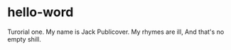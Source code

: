# hello-word
Turorial one. 
My name is Jack Publicover.
My rhymes are ill,
And that's no empty shill.
